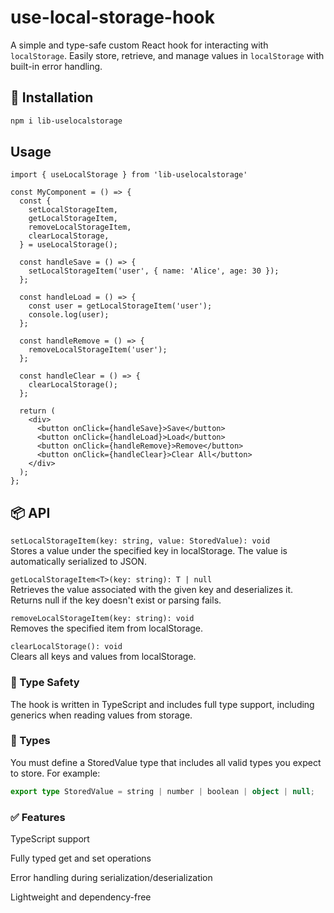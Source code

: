 # use-local-storage-hook

A simple and type-safe custom React hook for interacting with `localStorage`. Easily store, retrieve, and manage values in `localStorage` with built-in error handling.

## 🚀 Installation

```bash
npm i lib-uselocalstorage
```

## Usage

```tsx
import { useLocalStorage } from 'lib-uselocalstorage'

const MyComponent = () => {
  const {
    setLocalStorageItem,
    getLocalStorageItem,
    removeLocalStorageItem,
    clearLocalStorage,
  } = useLocalStorage();

  const handleSave = () => {
    setLocalStorageItem('user', { name: 'Alice', age: 30 });
  };

  const handleLoad = () => {
    const user = getLocalStorageItem('user');
    console.log(user);
  };

  const handleRemove = () => {
    removeLocalStorageItem('user');
  };

  const handleClear = () => {
    clearLocalStorage();
  };

  return (
    <div>
      <button onClick={handleSave}>Save</button>
      <button onClick={handleLoad}>Load</button>
      <button onClick={handleRemove}>Remove</button>
      <button onClick={handleClear}>Clear All</button>
    </div>
  );
};
```

## 📦 API
```setLocalStorageItem(key: string, value: StoredValue): void```  
Stores a value under the specified key in localStorage. The value is automatically serialized to JSON.

```getLocalStorageItem<T>(key: string): T | null```  
Retrieves the value associated with the given key and deserializes it. Returns null if the key doesn't exist or parsing fails.

```removeLocalStorageItem(key: string): void```  
Removes the specified item from localStorage.

```clearLocalStorage(): void```  
Clears all keys and values from localStorage.


### 🧠 Type Safety
The hook is written in TypeScript and includes full type support, including generics when reading values from storage.

### 📁 Types 
You must define a StoredValue type that includes all valid types you expect to store. For example:
```ts
export type StoredValue = string | number | boolean | object | null;
```

### ✅ Features
TypeScript support

Fully typed get and set operations

Error handling during serialization/deserialization

Lightweight and dependency-free
